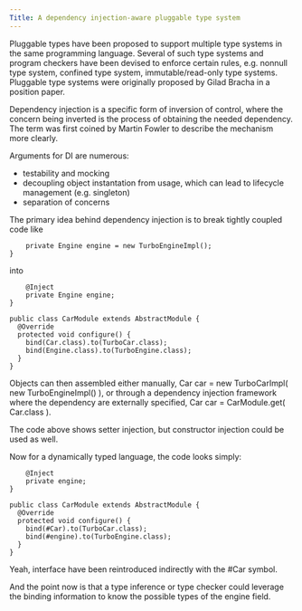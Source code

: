 ```yaml
---
Title: A dependency injection-aware pluggable type system
---
```


Pluggable types have been proposed to support multiple type systems in the same programming language. Several of such type systems and program checkers have been devised to enforce certain rules, e.g. nonnull type system, confined type system, immutable/read-only type systems. Pluggable type systems were originally proposed by Gilad Bracha in a position paper.

Dependency injection is a specific form of inversion of control, where the concern being inverted is the process of obtaining the needed dependency. The term was first coined by Martin Fowler to describe the mechanism more clearly. 

Arguments for DI are numerous:

-  testability and mocking
-  decoupling object instantation from usage, which can lead to lifecycle management (e.g. singleton)
-  separation of concerns

The primary idea behind dependency injection is to break tightly coupled code like

```public class TurboCarImpl implements Car {
    private Engine engine = new TurboEngineImpl();
}
```

into 

```public class TurboCarImpl {
    @Inject
    private Engine engine;
}

public class CarModule extends AbstractModule {
  @Override 
  protected void configure() {
    bind(Car.class).to(TurboCar.class);
    bind(Engine.class).to(TurboEngine.class);
  }
}
```

Objects can then assembled either manually, Car car = new TurboCarImpl( new TurboEngineImpl() ), or through a dependency injection framework where the dependency are externally specified, Car car = CarModule.get( Car.class ). 

The code above shows setter injection, but constructor injection could be used as well.

Now for a dynamically typed language, the code looks simply:

```public class TurboCarImpl {
    @Inject
    private engine;
}

public class CarModule extends AbstractModule {
  @Override 
  protected void configure() {
    bind(#Car).to(TurboCar.class);
    bind(#engine).to(TurboEngine.class);
  }
}
```

Yeah, interface have been reintroduced indirectly with the #Car symbol.

And the point now is that a type inference or type checker could leverage the binding information to know the possible types of the engine field. 


